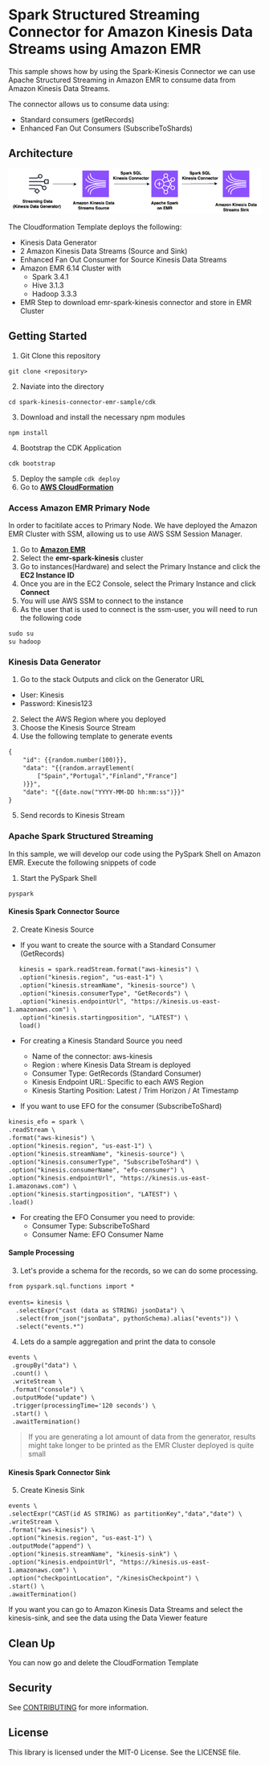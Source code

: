 # Spark Structured Streaming Connector for Amazon Kinesis Data Streams using Amazon EMR

This sample shows how by using the Spark-Kinesis Connector we can use Apache Structured Streaming in Amazon EMR to consume data from Amazon Kinesis Data Streams.

The connector allows us to consume data using:
 - Standard consumers (getRecords)
 - Enhanced Fan Out Consumers (SubscribeToShards)

## Architecture

![architecture](./architecture/kds-spark-efo.drawio.png)

The Cloudformation Template deploys the following:
- Kinesis Data Generator
- 2 Amazon Kinesis Data Streams (Source and Sink)
- Enhanced Fan Out Consumer for Source Kinesis Data Streams
- Amazon EMR 6.14 Cluster with
  - Spark 3.4.1
  - Hive 3.1.3
  - Hadoop 3.3.3
- EMR Step to download emr-spark-kinesis connector and store in EMR Cluster

## Getting Started

1. Git Clone this repository
``` 
git clone <repository>
```
2. Naviate into the directory
```
cd spark-kinesis-connector-emr-sample/cdk
```
3. Download and install the necessary npm modules
```
npm install
```
4. Bootstrap the CDK Application
```
cdk bootstrap
```
5. Deploy the sample
```cdk deploy```
6. Go to **[AWS CloudFormation](https://console.aws.amazon.com/cloudformation/)**

### Access Amazon EMR Primary Node

In order to facitilate acces to Primary Node. We have deployed the Amazon EMR Cluster with SSM, allowing us to use AWS SSM Session Manager.

1. Go to **[Amazon EMR](https://console.aws.amazon.com/emr/)**
2. Select the **emr-spark-kinesis** cluster
3. Go to instances(Hardware) and select the Primary Instance and click the **EC2 Instance ID**
4. Once you are in the EC2 Console, select the Primary Instance and click **Connect**
5. You will use AWS SSM to connect to the instance
6. As the user that is used to connect is the ssm-user, you will need to run the following code
```
sudo su
su hadoop
   ```

### Kinesis Data Generator

1. Go to the stack Outputs and click on the Generator URL
* User: Kinesis
* Password: Kinesis123
2. Select the AWS Region where you deployed
3. Choose the Kinesis Source Stream 
4. Use the following template to generate events
```
{
    "id": {{random.number(100)}},
    "data": "{{random.arrayElement(
        ["Spain","Portugal","Finland","France"]
    )}}",
    "date": "{{date.now("YYYY-MM-DD hh:mm:ss")}}"
}
```
5. Send records to Kinesis Stream

### Apache Spark Structured Streaming

In this sample, we will develop our code using the PySpark Shell on Amazon EMR. Execute the following snippets of code

1. Start the PySpark Shell
```
pyspark
```
#### Kinesis Spark Connector Source

2. Create Kinesis Source

* If you want to create the source with a Standard Consumer (GetRecords)
```
   kinesis = spark.readStream.format("aws-kinesis") \
   .option("kinesis.region", "us-east-1") \
   .option("kinesis.streamName", "kinesis-source") \
   .option("kinesis.consumerType", "GetRecords") \
   .option("kinesis.endpointUrl", "https://kinesis.us-east-1.amazonaws.com") \
   .option("kinesis.startingposition", "LATEST") \
   load()
   ```

* For creating a Kinesis Standard Source you need 
  * Name of the connector: aws-kinesis
  * Region : where Kinesis Data Stream is deployed
  * Consumer Type: GetRecords (Standard Consumer)
  * Kinesis Endpoint URL: Specific to each AWS Region
  * Kinesis Starting Position: Latest / Trim Horizon / At Timestamp

* If you want to use EFO for the consumer (SubscribeToShard)

```
kinesis_efo = spark \
.readStream \
.format("aws-kinesis") \
.option("kinesis.region", "us-east-1") \
.option("kinesis.streamName", "kinesis-source") \
.option("kinesis.consumerType", "SubscribeToShard") \
.option("kinesis.consumerName", "efo-consumer") \
.option("kinesis.endpointUrl", "https://kinesis.us-east-1.amazonaws.com") \
.option("kinesis.startingposition", "LATEST") \
.load()
```
* For creating the EFO Consumer you need to provide:
  * Consumer Type: SubscribeToShard
  * Consumer Name: EFO Consumer Name

#### Sample Processing

3. Let's provide a schema for the records, so we can do some processing.
```
from pyspark.sql.functions import *

events= kinesis \
  .selectExpr("cast (data as STRING) jsonData") \
  .select(from_json("jsonData", pythonSchema).alias("events")) \
  .select("events.*")
```

4. Lets do a sample aggregation and print the data to console
```
events \
 .groupBy("data") \
 .count() \
 .writeStream \
 .format("console") \
 .outputMode("update") \
 .trigger(processingTime='120 seconds') \
 .start() \
 .awaitTermination()
```
> If you are generating a lot amount of data from the generator, results might take longer to be printed as the EMR Cluster deployed is quite small

#### Kinesis Spark Connector Sink

5. Create Kinesis Sink
```
events \
.selectExpr("CAST(id AS STRING) as partitionKey","data","date") \
.writeStream \
.format("aws-kinesis") \
.option("kinesis.region", "us-east-1") \
.outputMode("append") \
.option("kinesis.streamName", "kinesis-sink") \
.option("kinesis.endpointUrl", "https://kinesis.us-east-1.amazonaws.com") \
.option("checkpointLocation", "/kinesisCheckpoint") \
.start() \
.awaitTermination()
```

If you want you can go to Amazon Kinesis Data Streams and select the kinesis-sink, and see the data using the Data Viewer feature

## Clean Up
You can now go and delete the CloudFormation Template

## Security

See [CONTRIBUTING](CONTRIBUTING.md#security-issue-notifications) for more information.

## License

This library is licensed under the MIT-0 License. See the LICENSE file.

